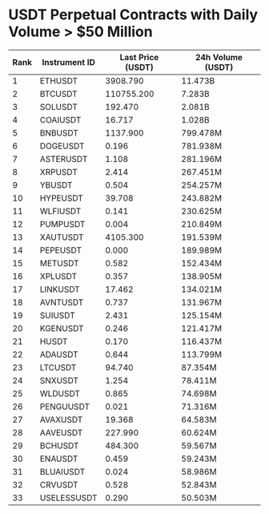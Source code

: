 # USDT Perpetual Contracts with Daily Volume > $50 Million

| Rank | Instrument ID | Last Price (USDT) | 24h Volume (USDT) |
|------|---------------|-------------------|-------------------|
| 1 | ETHUSDT | 3908.790 | 11.473B |
| 2 | BTCUSDT | 110755.200 | 7.283B |
| 3 | SOLUSDT | 192.470 | 2.081B |
| 4 | COAIUSDT | 16.717 | 1.028B |
| 5 | BNBUSDT | 1137.900 | 799.478M |
| 6 | DOGEUSDT | 0.196 | 781.938M |
| 7 | ASTERUSDT | 1.108 | 281.196M |
| 8 | XRPUSDT | 2.414 | 267.451M |
| 9 | YBUSDT | 0.504 | 254.257M |
| 10 | HYPEUSDT | 39.708 | 243.882M |
| 11 | WLFIUSDT | 0.141 | 230.625M |
| 12 | PUMPUSDT | 0.004 | 210.849M |
| 13 | XAUTUSDT | 4105.300 | 191.539M |
| 14 | PEPEUSDT | 0.000 | 189.989M |
| 15 | METUSDT | 0.582 | 152.434M |
| 16 | XPLUSDT | 0.357 | 138.905M |
| 17 | LINKUSDT | 17.462 | 134.021M |
| 18 | AVNTUSDT | 0.737 | 131.967M |
| 19 | SUIUSDT | 2.431 | 125.154M |
| 20 | KGENUSDT | 0.246 | 121.417M |
| 21 | HUSDT | 0.170 | 116.437M |
| 22 | ADAUSDT | 0.644 | 113.799M |
| 23 | LTCUSDT | 94.740 | 87.354M |
| 24 | SNXUSDT | 1.254 | 78.411M |
| 25 | WLDUSDT | 0.865 | 74.698M |
| 26 | PENGUUSDT | 0.021 | 71.316M |
| 27 | AVAXUSDT | 19.368 | 64.583M |
| 28 | AAVEUSDT | 227.990 | 60.624M |
| 29 | BCHUSDT | 484.300 | 59.567M |
| 30 | ENAUSDT | 0.459 | 59.243M |
| 31 | BLUAIUSDT | 0.024 | 58.986M |
| 32 | CRVUSDT | 0.528 | 52.843M |
| 33 | USELESSUSDT | 0.290 | 50.503M |
